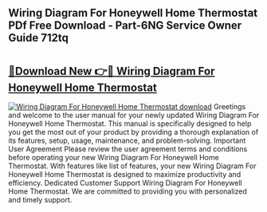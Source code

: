 ## Wiring Diagram For Honeywell Home Thermostat PDf Free Download - Part-6NG Service Owner Guide 712tq

# <h2><a href="http://dfjl27.blite.top/?on=Wiring+Diagram+For+Honeywell+Home+Thermostat">🔗Download New 👉🔴 Wiring Diagram For Honeywell Home Thermostat</a></h2>

[![Wiring Diagram For Honeywell Home Thermostat download](https://i.imgur.com/lujVjoI.png)](http://dfjl27.blite.top/?on=Wiring+Diagram+For+Honeywell+Home+Thermostat)
Greetings and welcome to the user manual for your newly updated Wiring Diagram For Honeywell Home Thermostat. This manual is specifically designed to help you get the most out of your product by providing a thorough explanation of its features, setup, usage, maintenance, and problem-solving. Important User Agreement Please review the user agreement terms and conditions before operating your new Wiring Diagram For Honeywell Home Thermostat. With features like list of features, your new Wiring Diagram For Honeywell Home Thermostat is designed to maximize productivity and efficiency. Dedicated Customer Support Wiring Diagram For Honeywell Home Thermostat. We are committed to providing you with personalized and timely support.
